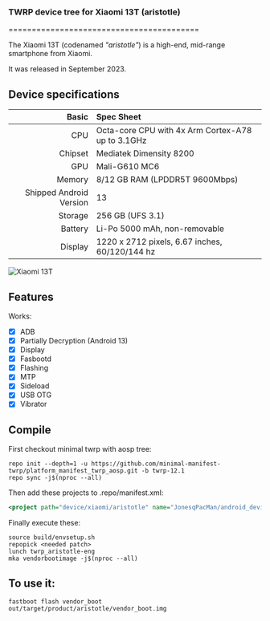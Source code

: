 ### TWRP device tree for Xiaomi 13T (aristotle)

=========================================

The Xiaomi 13T (codenamed _"aristotle"_) is a high-end, mid-range smartphone from Xiaomi.

It was released in September 2023.

## Device specifications

Basic   | Spec Sheet
-------:|:-------------------------
CPU     | Octa-core CPU with 4x Arm Cortex-A78 up to 3.1GHz
Chipset | Mediatek Dimensity 8200
GPU     | Mali-G610 MC6
Memory  | 8/12 GB RAM (LPDDR5T 9600Mbps)
Shipped Android Version | 13
Storage | 256 GB (UFS 3.1)
Battery | Li-Po 5000 mAh, non-removable
Display | 1220 x 2712 pixels, 6.67 inches, 60/120/144 hz

![Xiaomi 13T](https://i02.appmifile.com/524_operator_sg/14/08/2023/936823ab29ba43b0bf4e42f09d424903.png)

## Features

Works:

- [X] ADB
- [X] Partially Decryption (Android 13)
- [X] Display
- [X] Fasbootd
- [X] Flashing
- [X] MTP
- [X] Sideload
- [X] USB OTG
- [X] Vibrator

## Compile

First checkout minimal twrp with aosp tree:

```
repo init --depth=1 -u https://github.com/minimal-manifest-twrp/platform_manifest_twrp_aosp.git -b twrp-12.1
repo sync -j$(nproc --all)
```

Then add these projects to .repo/manifest.xml:

```xml
<project path="device/xiaomi/aristotle" name="JonesqPacMan/android_device_xiaomi_aristotle_TWRP" remote="github" revision="TWRP-12.1_A13" />
```

Finally execute these:

```
source build/envsetup.sh
repopick <needed patch>
lunch twrp_aristotle-eng
mka vendorbootimage -j$(nproc --all)
```
## To use it:

```
fastboot flash vendor_boot out/target/product/aristotle/vendor_boot.img
```
